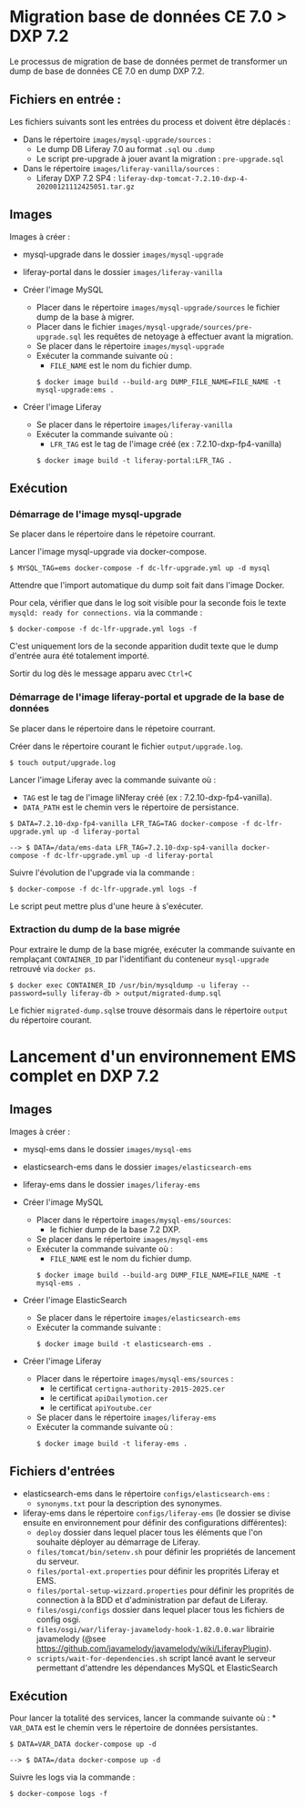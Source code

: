 # Migration base de données CE 7.0 > DXP 7.2

Le processus de migration de base de données permet de transformer un dump de base de données CE 7.0 en dump DXP 7.2.

## Fichiers en entrée :

Les fichiers suivants sont les entrées du process et doivent être déplacés :

* Dans le répertoire `images/mysql-upgrade/sources` :
    * Le dump DB Liferay 7.0 au format `.sql` ou `.dump` 
    * Le script pre-upgrade à jouer avant la migration : `pre-upgrade.sql`
* Dans le répertoire `images/liferay-vanilla/sources` : 
    * Liferay DXP 7.2 SP4 : `liferay-dxp-tomcat-7.2.10-dxp-4-20200121112425051.tar.gz`

## Images

Images à créer :

* mysql-upgrade dans le dossier `images/mysql-upgrade`
* liferay-portal dans le dossier `images/liferay-vanilla`

* Créer l'image MySQL
    * Placer dans le répertoire `images/mysql-upgrade/sources` le fichier dump de la base à migrer.
    * Placer dans le fichier `images/mysql-upgrade/sources/pre-upgrade.sql` les requêtes de netoyage à effectuer avant la migration.
    * Se placer dans le répertoire `images/mysql-upgrade`
    * Exécuter la commande suivante où :
        * `FILE_NAME` est le nom du fichier dump.
        ```shell
        $ docker image build --build-arg DUMP_FILE_NAME=FILE_NAME -t mysql-upgrade:ems .
        ```
* Créer l'image Liferay
    * Se placer dans le répertoire `images/liferay-vanilla`
    * Exécuter la commande suivante où :
        * `LFR_TAG` est le tag de l'image créé (ex : 7.2.10-dxp-fp4-vanilla)
        ```shell
        $ docker image build -t liferay-portal:LFR_TAG .
        ```

## Exécution

### Démarrage de l'image mysql-upgrade

Se placer dans le répertoire dans le répetoire courrant.

Lancer l'image mysql-upgrade via docker-compose.

```shell
$ MYSQL_TAG=ems docker-compose -f dc-lfr-upgrade.yml up -d mysql
```

Attendre que l'import automatique du dump soit fait dans l'image Docker.

Pour cela, vérifier que dans le log soit visible pour la seconde fois le texte `mysqld: ready for connections.` via la commande :

```shell
$ docker-compose -f dc-lfr-upgrade.yml logs -f
```

C'est uniquement lors de la seconde apparition dudit texte que le dump d'entrée aura été totalement importé.

Sortir du log dès le message apparu avec `Ctrl+C`

### Démarrage de l'image liferay-portal et upgrade de la base de données

Se placer dans le répertoire dans le répetoire courrant.

Créer dans le répertoire courant le fichier `output/upgrade.log`.

```shell
$ touch output/upgrade.log
```

Lancer l'image Liferay avec la commande suivante où :
* `TAG` est le tag de l'image liNferay créé (ex : 7.2.10-dxp-fp4-vanilla).
* `DATA_PATH` est le chemin vers le répertoire de persistance.

```shell
$ DATA=7.2.10-dxp-fp4-vanilla LFR_TAG=TAG docker-compose -f dc-lfr-upgrade.yml up -d liferay-portal

--> $ DATA=/data/ems-data LFR_TAG=7.2.10-dxp-sp4-vanilla docker-compose -f dc-lfr-upgrade.yml up -d liferay-portal
```

Suivre l'évolution de l'upgrade via la commande :

```shell
$ docker-compose -f dc-lfr-upgrade.yml logs -f
```

Le script peut mettre plus d'une heure à s'exécuter.

### Extraction du dump de la base migrée

Pour extraire le dump de la base migrée, exécuter la commande suivante en remplaçant `CONTAINER_ID` par l'identifiant du conteneur `mysql-upgrade` retrouvé via `docker ps`.

```shell
$ docker exec CONTAINER_ID /usr/bin/mysqldump -u liferay --password=sully liferay-db > output/migrated-dump.sql
```

Le fichier `migrated-dump.sql`se trouve désormais dans le répertoire `output` du répertoire courant.

# Lancement d'un environnement EMS complet en DXP 7.2

## Images

Images à créer :

* mysql-ems dans le dossier `images/mysql-ems`
* elasticsearch-ems dans le dossier `images/elasticsearch-ems`
* liferay-ems dans le dossier `images/liferay-ems`

* Créer l'image MySQL
    * Placer dans le répertoire `images/mysql-ems/sources`:
        * le fichier dump de la base 7.2 DXP.
    * Se placer dans le répertoire `images/mysql-ems`
    * Exécuter la commande suivante où :
        * `FILE_NAME` est le nom du fichier dump.
        ```shell
        $ docker image build --build-arg DUMP_FILE_NAME=FILE_NAME -t mysql-ems .
        ```
* Créer l'image ElasticSearch
    * Se placer dans le répertoire `images/elasticsearch-ems`
    * Exécuter la commande suivante :
        ```shell
        $ docker image build -t elasticsearch-ems .
        ```
* Créer l'image Liferay
    * Placer dans le répertoire `images/mysql-ems/sources` :
        * le certificat `certigna-authority-2015-2025.cer`
        * le certificat `apiDailymotion.cer`
        * le certificat `apiYoutube.cer`
    * Se placer dans le répertoire `images/liferay-ems`
    * Exécuter la commande suivante où :
        ```shell
        $ docker image build -t liferay-ems .
        ```

## Fichiers d'entrées

* elasticsearch-ems dans le répertoire `configs/elasticsearch-ems` :
    * `synonyms.txt` pour la description des synonymes.
* liferay-ems dans le répertoire `configs/liferay-ems` (le dossier se divise ensuite en environnement pour définir des configurations différentes):
    * `deploy` dossier dans lequel placer tous les éléments que l'on souhaite déployer au démarrage de Liferay.
    * `files/tomcat/bin/setenv.sh` pour définir les propriétés de lancement du serveur.
    * `files/portal-ext.properties` pour définir les proprités Liferay et EMS.
    * `files/portal-setup-wizzard.properties` pour définir les proprités de connection à la BDD et d'administration par defaut de Liferay.
    * `files/osgi/configs` dossier dans lequel placer tous les fichiers de config osgi.
    * `files/osgi/war/liferay-javamelody-hook-1.82.0.0.war` librairie javamelody (@see https://github.com/javamelody/javamelody/wiki/LiferayPlugin).
    * `scripts/wait-for-dependencies.sh` script lancé avant le serveur permettant d'attendre les dépendances MySQL et ElasticSearch

## Exécution

Pour lancer la totalité des services, lancer la commande suivante où :
    * `VAR_DATA` est le chemin vers le répertoire de données persistantes.

```shell
$ DATA=VAR_DATA docker-compose up -d

--> $ DATA=/data docker-compose up -d
```

Suivre les logs via la commande :

```shell
$ docker-compose logs -f
```